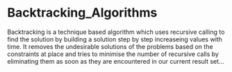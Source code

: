 # Backtracking_Algorithms
Backtracking is a technique based algorithm which uses recursive calling to find the solution by building a solution step by step increaseing values with time. It removes the undesirable solutions of the problems based on the constraints at place and tries to minimise the number of recursive calls by eliminating them as soon as they are encountered in our current result set...
